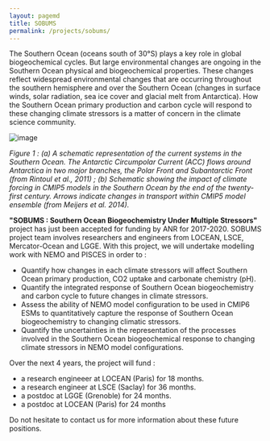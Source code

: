 ```yaml
---
layout: pagemd
title: SOBUMS
permalink: /projects/sobums/
---
```


The Southern Ocean (oceans south of 30°S) plays a key role in global biogeochemical cycles. But large environmental changes are ongoing in the Southern Ocean physical and biogeochemical properties. These changes reflect widespread environmental changes that are occurring throughout the southern hemisphere and over the Southern Ocean (changes in surface winds, solar radiation, sea ice cover and glacial melt from Antarctica). How the Southern Ocean primary production and carbon cycle will respond to these changing climate stressors is a matter of concern in the climate science community.


![image]({{site.baseurl}}/assets/img/projects/sobums-meijers.png "A changing Southern Ocean.")

*Figure 1 : (a) A schematic representation of the current systems in the Southern Ocean. The Antarctic Circumpolar Current (ACC) flows around Antarctica in two major branches, the Polar Front and Subantarctic Front (from Rintoul et al., 2011) ; (b) Schematic showing the impact of climate forcing in CMIP5 models in the Southern Ocean by the end of the twenty-first century. Arrows indicate changes in transport within CMIP5 model ensemble (from Meijers et al. 2014).*

**"SOBUMS : Southern Ocean Biogeochemistry Under Multiple Stressors"** project has just been accepted for funding by ANR for 2017-2020. SOBUMS project team involves researchers and engineers from LOCEAN, LSCE, Mercator-Ocean and LGGE. With this project, we will undertake modelling work with NEMO and PISCES in order to : 

 - Quantify how changes in each climate stressors will affect Southern Ocean primary production, CO2 uptake and carbonate chemistry (pH).
 - Quantify the integrated response of Southern Ocean biogeochemistry and carbon cycle to future changes in climate stressors.
 - Assess the ability of NEMO model configuration to be used in CMIP6 ESMs to quantitatively capture the response of Southern Ocean biogeochemistry to changing climatic stressors.
 - Quantify the uncertainties in the representation of the processes involved in the Southern Ocean biogeochemical response to changing climate stressors in NEMO model configurations.


Over the next 4 years, the project will fund : 

 - a research engineeer at LOCEAN (Paris) for 18 months.
 - a research engineer at LSCE (Saclay) for 36 months.
 - a postdoc at LGGE (Grenoble) for 24 months.
 - a postdoc at LOCEAN (Paris) for 24 months

Do not hesitate to contact us for more information about these future positions. 



